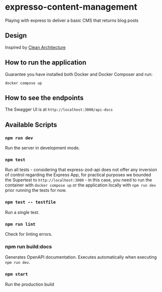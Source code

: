# expresso-content-management

Playing with express to deliver a basic CMS that returns blog posts

## Design

Inspired by [Clean Architecture](https://www.amazon.com.br/Clean-Architecture-Craftsmans-Software-Structure/dp/0134494164)

## How to run the application

Guarantee you have installed both Docker and Docker Composer and run:

`docker compose up`

## How to see the endpoints

The Swagger UI is at `http://localhost:3000/api-docs`

## Available Scripts

### `npm run dev`

Run the server in development mode.

### `npm test`

Run all tests - considering that express-zod-api does not offer any inversion of control regarding the Express App, for practical purposes we bounded the Supertest to `http://localhost:3000` - in this case, you need to run the container with `docker compose up` or the application locally with `npm run dev` prior running the tests for now.

### `npm test -- testfile`

Run a single test.

### `npm run lint`

Check for linting errors.

### npm run build:docs

Generates OpenAPI documentation. Executes automatically when executing `npm run dev`.

### `npm start`

Run the production build

